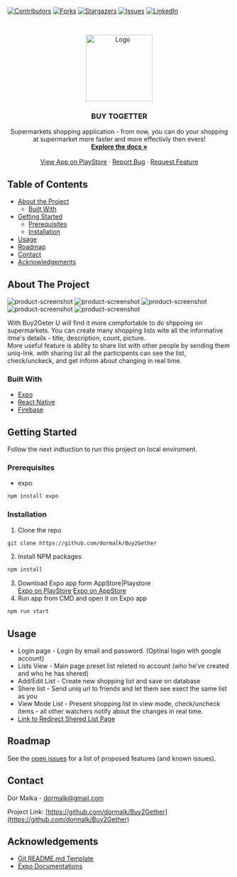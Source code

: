 <!--
*** Thanks for checking out this README Template. If you have a suggestion that would
*** make this better, please fork the repo and create a pull request or simply open
*** an issue with the tag "enhancement".
*** Thanks again! Now go create something AMAZING! :D
***
***
***
*** To avoid retyping too much info. Do a search and replace for the following:
*** github_username, repo, twitter_handle, email
-->





<!-- PROJECT SHIELDS -->
<!--
*** I'm using markdown "reference style" links for readability.
*** Reference links are enclosed in brackets [ ] instead of parentheses ( ).
*** See the bottom of this document for the declaration of the reference variables
*** for contributors-url, forks-url, etc. This is an optional, concise syntax you may use.
*** https://www.markdownguide.org/basic-syntax/#reference-style-links
-->
[![Contributors][contributors-shield]][contributors-url]
[![Forks][forks-shield]][forks-url]
[![Stargazers][stars-shield]][stars-url]
[![Issues][issues-shield]][issues-url]
[![LinkedIn][linkedin-shield]][linkedin-url]
<!--[![MIT License][license-shield]][license-url]-->



<!-- PROJECT LOGO -->
<br />
<p align="center">
  <a href="https://github.com/dormalk/Buy2Gether">
    <img src="https://lh3.googleusercontent.com/xrXpkLr51Xu4OVZpSgJKY4hDbkCd-_9h2HLsj3PBZ-JhL7fNy6gHYxelY7A3s4FBFA=s180-rw" alt="Logo" width="150" height="150">
  </a>

  <h3 align="center">BUY TOGETTER</h3>

  <p align="center">
    Supermarkets shopping application - from now, you can do your shopping at supermarket more faster and more effectivly then evers!
    <br />
    <a href="https://github.com/dormalk/Buy2Gether"><strong>Explore the docs »</strong></a>
    <br />
    <br />
    <a href="https://play.google.com/store/apps/details?id=com.dormalka.buy2gether">View App on PlayStore</a>
    ·
    <a href="https://github.com/dormalk/Buy2Gether/issues">Report Bug</a>
    ·
    <a href="https://github.com/dormalk/Buy2Gether/issues">Request Feature</a>
  </p>
</p>



<!-- TABLE OF CONTENTS -->
## Table of Contents

* [About the Project](#about-the-project)
  * [Built With](#built-with)
* [Getting Started](#getting-started)
  * [Prerequisites](#prerequisites)
  * [Installation](#installation)
* [Usage](#usage)
* [Roadmap](#roadmap)
* [Contact](#contact)
* [Acknowledgements](#acknowledgements)
<!--* [Contributing](#contributing)
* [License](#license)-->



<!-- ABOUT THE PROJECT -->
## About The Project

![product-screenshot][product-screenshot1]
![product-screenshot][product-screenshot2]
![product-screenshot][product-screenshot3]
![product-screenshot][product-screenshot4]
![product-screenshot][product-screenshot5]




With Buy2Geter U will find it more compfortable to do shppoing on supermarkets. You can create many shopping lists wite all the informative itme's details - title, description, count, picture.  
More useful feature is ability to share list with other people by sending them uniq-link. with sharing list all the participents can see the list, check/unckeck, and get inform about changing in real time.

### Built With

  * [Expo](https://expo.io/)
  * [React Native](https://facebook.github.io/react-native/)
  * [Firebase](https://firebase.google.com/)



<!-- GETTING STARTED -->
## Getting Started

Follow the next indtuction to run this project on local enviroment.
### Prerequisites

* expo
```sh
npm install expo
```

### Installation
 
1. Clone the repo
```sh
git clone https://github.com/dormalk/Buy2Gether
```
2. Install NPM packages
```sh
npm install
```
3. Download Expo app form AppStore|Playstore <br/>
[Expo on PlayStore](https://play.google.com/store/apps/details?id=host.exp.exponent)
[Expo on AppStore](https://apps.apple.com/us/app/expo-client/id982107779)
4. Run app from CMD and open it on Expo app
```sh
npm run start
```


<!-- USAGE EXAMPLES -->
## Usage

  - Login page - Login by email and password. (Optinal login with google account)
  - Lists View - Main page preset list releted ro account (who he've created and who he has shered)
  - Add/Edit List - Create new shopping list and save on database
  - Shere list - Send uniq url to friends and let them see exect the same list as you
  - View Mode List - Present shopping list in view mode, check/uncheck items - all other watchers notify about the changes in real time.
  - <a href="https://github.com/dormalk/Buy2GetherRedirct">Link to Redirect Shered List Page </a>
<!--_For more examples, please refer to the [Documentation](https://example.com)_-->



<!-- ROADMAP -->
## Roadmap

See the [open issues](https://github.com/dormalk/Buy2Gether/issues) for a list of proposed features (and known issues).



<!-- CONTRIBUTING
## Contributing

Contributions are what make the open source community such an amazing place to be learn, inspire, and create. Any contributions you make are **greatly appreciated**.

1. Fork the Project
2. Create your Feature Branch (`git checkout -b feature/AmazingFeature`)
3. Commit your Changes (`git commit -m 'Add some AmazingFeature'`)
4. Push to the Branch (`git push origin feature/AmazingFeature`)
5. Open a Pull Request

-->

<!-- LICENSE
## License

Distributed under the MIT License. See `LICENSE` for more information.

-->

<!-- CONTACT -->
## Contact

Dor Malka - [dormalk@gmail.com](mailto:dormalk@gmail.com)

Project Link: [https://github.com/dormalk/Buy2Gether](https://github.com/dormalk/Buy2Gether)



<!-- ACKNOWLEDGEMENTS -->
## Acknowledgements

* [Git README.md Template](https://github.com/othneildrew/Best-README-Template)
* [Expo Documentations](https://docs.expo.io/versions/latest/)





<!-- MARKDOWN LINKS & IMAGES -->
<!-- https://www.markdownguide.org/basic-syntax/#reference-style-links -->
[contributors-shield]: https://img.shields.io/github/contributors/dormalk/Buy2Gether.svg?style=flat-square
[contributors-url]: https://github.com/dormalk/Buy2Gether/graphs/contributors
[forks-shield]: https://img.shields.io/github/forks/dormalk/Buy2Gether.svg?style=flat-square
[forks-url]: https://github.com/dormalk/Buy2Gether/network/members
[stars-shield]: https://img.shields.io/github/stars/dormalk/Buy2Gether.svg?style=flat-square
[stars-url]: https://github.com/dormalk/Buy2Gether/stargazers
[issues-shield]: https://img.shields.io/github/issues/dormalk/Buy2Gether.svg?style=flat-square
[issues-url]: https://github.com/dormalk/Buy2Gether/issues
[license-shield]: https://img.shields.io/github/license/dormalk/Buy2Gether.svg?style=flat-square
[license-url]: https://github.com/dormalk/Buy2Gether/blob/master/LICENSE.txt
[linkedin-shield]: https://img.shields.io/badge/-LinkedIn-black.svg?style=flat-square&logo=linkedin&colorB=555
[linkedin-url]: www.linkedin.com/in/dor-malka-444b94116/
[product-screenshot1]: https://lh3.googleusercontent.com/u3V5utG39lJ7anP-nnGVTAHagV5uP9bHm9xz06JpBzLuqGvSiYZEKRCZnTN4dO9aEj_X=w720-h310-rw
[product-screenshot2]: https://lh3.googleusercontent.com/r47a09QWNO_cQ4H_f2NYaZ7r7kRtllo_DO_5yeX7kvdwk4s-hQ0MLCRXagaaSYS-BSs=w720-h310-rw
[product-screenshot3]: https://lh3.googleusercontent.com/jpbEpUdCpqp_04HPyA9RZ6N8fXBkC6UYaQvZkwsNupBPBEP6-_ruUGbp1KnpKdl_LyTy=w720-h310-rw
[product-screenshot4]: https://lh3.googleusercontent.com/H_7qm3O94qvKGiSJW-vs3NmHGb8xZqSOHRrLiBd73X8cK1ZKEYXypBFPCO-OJRjALI4=w720-h310-rw
[product-screenshot5]: https://lh3.googleusercontent.com/iSG5yJ-ASkNZCPhA1AjyMNtD6rh4b4kMu-RDZms8-gtZMhmVNeLtpJwLJZZSQpFXSs3N=w720-h310-rw


